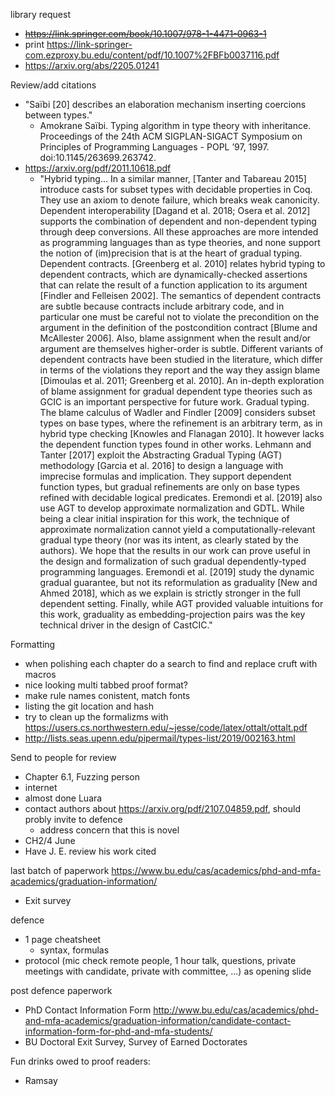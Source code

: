 library request
* ~~https://link.springer.com/book/10.1007/978-1-4471-0963-1~~
* print https://link-springer-com.ezproxy.bu.edu/content/pdf/10.1007%2FBFb0037116.pdf
* https://arxiv.org/abs/2205.01241

Review/add citations
* "Saïbi [20] describes an elaboration mechanism inserting coercions between types."
  * Amokrane Saïbi. Typing algorithm in type theory with inheritance. Proceedings of the 24th ACM SIGPLAN-SIGACT Symposium on Principles of Programming Languages - POPL ’97, 1997. doi:10.1145/263699.263742.
* https://arxiv.org/pdf/2011.10618.pdf
  * "Hybrid typing... In a similar manner, [Tanter and Tabareau 2015]
introduce casts for subset types with decidable properties in Coq. They use an axiom to denote
failure, which breaks weak canonicity. Dependent interoperability [Dagand et al. 2018; Osera et al.
2012] supports the combination of dependent and non-dependent typing through deep conversions.
All these approaches are more intended as programming languages than as type theories, and none
support the notion of (im)precision that is at the heart of gradual typing.
Dependent contracts. [Greenberg et al. 2010] relates hybrid typing to dependent contracts, which
are dynamically-checked assertions that can relate the result of a function application to its
argument [Findler and Felleisen 2002]. The semantics of dependent contracts are subtle because
contracts include arbitrary code, and in particular one must be careful not to violate the precondition
on the argument in the definition of the postcondition contract [Blume and McAllester 2006]. Also,
blame assignment when the result and/or argument are themselves higher-order is subtle. Different
variants of dependent contracts have been studied in the literature, which differ in terms of the
violations they report and the way they assign blame [Dimoulas et al. 2011; Greenberg et al. 2010].
An in-depth exploration of blame assignment for gradual dependent type theories such as GCIC is
an important perspective for future work.
Gradual typing. The blame calculus of Wadler and Findler [2009] considers subset types on
base types, where the refinement is an arbitrary term, as in hybrid type checking [Knowles and
Flanagan 2010]. It however lacks the dependent function types found in other works. Lehmann
and Tanter [2017] exploit the Abstracting Gradual Typing (AGT) methodology [Garcia et al. 2016]
to design a language with imprecise formulas and implication. They support dependent function
types, but gradual refinements are only on base types refined with decidable logical predicates.
Eremondi et al. [2019] also use AGT to develop approximate normalization and GDTL. While being
a clear initial inspiration for this work, the technique of approximate normalization cannot yield a
computationally-relevant gradual type theory (nor was its intent, as clearly stated by the authors).
We hope that the results in our work can prove useful in the design and formalization of such
gradual dependently-typed programming languages. Eremondi et al. [2019] study the dynamic
gradual guarantee, but not its reformulation as graduality [New and Ahmed 2018], which as we
explain is strictly stronger in the full dependent setting. Finally, while AGT provided valuable
intuitions for this work, graduality as embedding-projection pairs was the key technical driver in
the design of CastCIC."

Formatting
* when polishing each chapter do a search to find and replace cruft with macros
* nice looking multi tabbed proof format?
* make rule names conistent, match fonts
* listing the git location and hash
* try to clean up the formalizms with https://users.cs.northwestern.edu/~jesse/code/latex/ottalt/ottalt.pdf
* http://lists.seas.upenn.edu/pipermail/types-list/2019/002163.html

Send to people for review
* Chapter 6.1, Fuzzing person 
* internet
* almost done Luara
* contact authors about https://arxiv.org/pdf/2107.04859.pdf, should probly invite to defence
  * address concern that this is novel
* CH2/4 June
* Have J. E. review his work cited

last batch of paperwork https://www.bu.edu/cas/academics/phd-and-mfa-academics/graduation-information/
* Exit survey

defence 
* 1 page cheatsheet
  * syntax, formulas
* protocol (mic check remote people, 1 hour talk, questions, private meetings with candidate, private with committee, ...) as opening slide

post defence paperwork
* PhD Contact Information Form http://www.bu.edu/cas/academics/phd-and-mfa-academics/graduation-information/candidate-contact-information-form-for-phd-and-mfa-students/
* BU Doctoral Exit Survey, Survey of Earned Doctorates

Fun drinks owed to proof readers:
* Ramsay